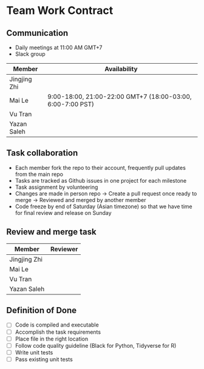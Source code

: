 # Team Work Contract

## Communication
* Daily meetings at 11:00 AM GMT+7
* Slack group

Member | Availability
-------|---------
Jingjing Zhi|
Mai Le| 9:00-18:00, 21:00-22:00 GMT+7 (18:00-03:00, 6:00-7:00 PST)
Vu Tran|
Yazan Saleh|

## Task collaboration
* Each member fork the repo to their account, frequently pull updates from the main repo
* Tasks are tracked as Github issues in one project for each milestone
* Task assignment by volunteering
* Changes are made in person repo -> Create a pull request once ready to merge -> Reviewed and merged by another member
* Code freeze by end of Saturday (Asian timezone) so that we have time for final review and release on Sunday

## Review and merge task

Member | Reviewer
-------|---------
Jingjing Zhi|
Mai Le|
Vu Tran|
Yazan Saleh|

## Definition of Done
- [ ] Code is compiled and executable
- [ ] Accomplish the task requirements
- [ ] Place file in the right location
- [ ] Follow code quality guideline (Black for Python, Tidyverse for R)
- [ ] Write unit tests
- [ ] Pass existing unit tests
